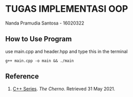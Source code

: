 # TUGAS IMPLEMENTASI OOP
Nanda Pramudia Santosa - 16020322
## How to Use Program
use main.cpp and header.hpp and type this in the terminal
```
g++ main.cpp -o main && ./main
```

## Reference
1. [C++ Series](https://www.youtube.com/playlist?list=PLlrATfBNZ98dudnM48yfGUldqGD0S4FFb). _The Cherno_. Retrieved 31 May 2021.
